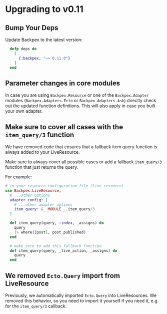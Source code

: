 # Upgrading to v0.11

## Bump Your Deps

Update Backpex to the latest version:

```elixir
  defp deps do
    [
      {:backpex, "~> 0.11.0"}
    ]
  end
```

## Parameter changes in core modules

In case you are using `Backpex.Resource` or one of the `Backpex.Adapter` modules (`Backpex.Adapters.Ecto` or
`Backpex.Adapters.Ash`) directly check out the updated function definitions. This will also apply in case you built your
own adapter.

## Make sure to cover all cases with the `item_query/3` function

We have removed code that ensures that a fallback item query function is always added to your LiveResource. 

Make sure to always cover all possible cases or add a fallback `item_query/3` function that just returns the query.

For example:

```elixir
# in your resource configuration file (live resource)
use Backpex.LiveResource,
  # ...other options
  adapter_config: [
    # ...other adapter options
    item_query: &__MODULE__.item_query/3
  ]

  def item_query(query, :index, _assigns) do
    query
    |> where([post], post.published)
  end

  # make sure to add this fallback function
  def item_query(query, _live_action, _assigns) do
    query
  end
```

## We removed `Ecto.Query` import from LiveResource

Previously, we automatically imported `Ecto.Query` into LiveResources. We removed this behavior,
so you need to import it yourself if you need it, e.g. for the `item_query/3` callback.
